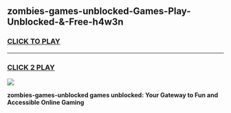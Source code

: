 
## zombies-games-unblocked-Games-Play-Unblocked-&-Free-h4w3n
<h3>
<a href="https://premium76.site?title=zombies-games-unblocked&ref=24A">CLICK TO PLAY</a></h3>
<hr>

<h3>
<a href="https://premium76.site?title=zombies-games-unblocked&ref=24A">CLICK 2 PLAY</a>
  
</h3>

<a href="https://premium76.site?title=zombies-games-unblocked&ref=24A"><img src="https://clearcache.store/games.png"></a>


**zombies-games-unblocked games unblocked: Your Gateway to Fun and Accessible Online Gaming**
